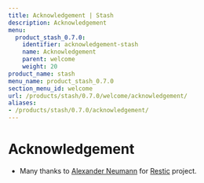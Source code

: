 ```yaml
---
title: Acknowledgement | Stash
description: Acknowledgement
menu:
  product_stash_0.7.0:
    identifier: acknowledgement-stash
    name: Acknowledgement
    parent: welcome
    weight: 20
product_name: stash
menu_name: product_stash_0.7.0
section_menu_id: welcome
url: /products/stash/0.7.0/welcome/acknowledgement/
aliases:
- /products/stash/0.7.0/acknowledgement/
---
```


# Acknowledgement
 - Many thanks to [Alexander Neumann](https://github.com/fd0) for [Restic](https://restic.net) project.
